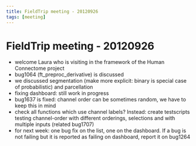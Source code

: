```yaml
---
title: FieldTrip meeting - 20120926
tags: [meeting]
---
```


# FieldTrip meeting - 20120926

- welcome Laura who is visiting in the framework of the Human Connectome project
- bug1064 (ft_preproc_derivative) is discussed
- we discussed segmentation (make more explicit: binary is special case of probabilistic) and parcellation
- fixing dashboard: still work in progress
- bug1637 is fixed: channel order can be sometimes random, we have to keep this in mind
- check all functions which use channel labels? Instead: create testscripts testing channel-order with different orderings, selections and with multiple inputs (related bug1707)
- for next week: one bug fix on the list, one on the dashboard. If a bug is not failing but it is reported as failing on dashboard, report it on bug1264
